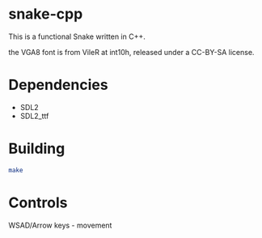 # snake-cpp
This is a functional Snake written in C++.

the VGA8 font is from VileR at int10h, released under a CC-BY-SA license.

# Dependencies
- SDL2
- SDL2_ttf

# Building
```bash
make
```
# Controls
WSAD/Arrow keys - movement
